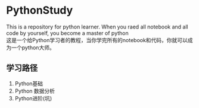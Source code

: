 # PythonStudy
This is a repository for python learner. When you raed all notebook and all code by yourself, you become a master of python  
这是一个给Python学习者的教程，当你学完所有的notebook和代码，你就可以成为一个python大师。

## 学习路径
1. Python基础
2. Python 数据分析
3. Python进阶(坑)
